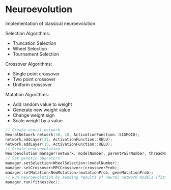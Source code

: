 # Neuroevolution

Implementation of classical neuroevolution. 

Selection Algorithms:

- Truncation Selection
- Wheel Selection
- Tournament Selection

Crossover Algorithms:

- Single point crossover
- Two point crossover
- Uniform crossover

Mutation Algorithms:

- Add random value to weight
- Generate new weight value
- Change weight sign
- Scale weight by a value

```c
// Create neural network
NeuralNetwork network(30, 10, ActivationFunction::SIGMOID);
network.addLayer(25, ActivationFunction::RELU);
network.addLayer(15, ActivationFunction::RELU);
// Create neuroevolution
Neuroevolution manager(network, modelNumber, parentPairNumber, threadNumber);
// Set genetic operators
manager.setSelection<WheelSelection>(modelNumber);
manager.setCrossover<MPCCrossover>(crossoverProb);
manager.setMutation<NewMutation>(mutationProb, geneMutationProb);
// Run neuroevolution by sending results of neural network models (fitness function resutlts)
manager.run(fitnessVec);
```
